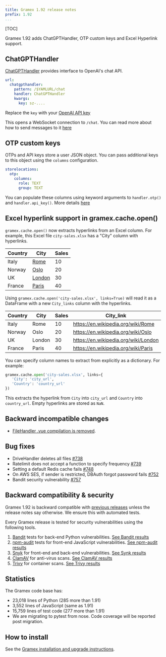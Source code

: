 ```yaml
---
title: Gramex 1.92 release notes
prefix: 1.92
...
```


[TOC]

Gramex 1.92 adds ChatGPTHandler, OTP custom keys and Excel Hyperlink support.

## ChatGPTHandler

[ChatGPTHandler](../../chatgpthandler/) provides interface to OpenAI's chat API.

```yaml
url:
  chatgpthandler:
    pattern: /$YAMLURL/chat
    handler: ChatGPTHandler
    kwargs:
      key: sz-....
```

Replace the `key` with your [OpenAI API key](https://platform.openai.com/account/api-keys)

This opens a WebSocket connection to `/chat`. You can read more about how to send messages to it [here](../../chatgpthandler/)

## OTP custom keys

OTPs and API keys store a user JSON object. You can pass additional keys to this object using the `columns` configuration.

```yaml
storelocations:
  otp:
    columns:
      role: TEXT
      group: TEXT
```

You can populate these columns using keyword arguments to `handler.otp()` and `handler.api_key()`. More details [here](../../auth/#otp-custom-keys)

## Excel hyperlink support in gramex.cache.open()

`gramex.cache.open()` now extracts hyperlinks from an Excel column. For example, this Excel file `city-sales.xlsx` has a "City" column with hyperlinks.

| Country | City                                                      | Sales |
| ------- | --------------------------------------------------------- | ----- |
| Italy   | <a href="https://en.wikipedia.org/wiki/Rome">Rome</a>     | 10    |
| Norway  | <a href="https://en.wikipedia.org/wiki/Oslo">Oslo</a>     | 20    |
| UK      | <a href="https://en.wikipedia.org/wiki/London">London</a> | 30    |
| France  | <a href="https://en.wikipedia.org/wiki/Paris">Paris</a>   | 40    |

Using `gramex.cache.open('city-sales.xlsx', links=True)` will read it as a DataFrame with a new `City_links` column with the hyperlinks.

| Country | City   | Sales | City_link                            |
| ------- | ------ | ----- | ------------------------------------ |
| Italy   | Rome   | 10    | https://en.wikipedia.org/wiki/Rome   |
| Norway  | Oslo   | 20    | https://en.wikipedia.org/wiki/Oslo   |
| UK      | London | 30    | https://en.wikipedia.org/wiki/London |
| France  | Paris  | 40    | https://en.wikipedia.org/wiki/Paris  |

You can specify column names to extract from explicitly as a dictionary. For example:

```python
gramex.cache.open('city-sales.xlsx', links={
   'City': 'city_url',
   'Country': 'country_url'
})
```

This extracts the hyperlink from `City` into `city_url` and `Country` into `country_url`. Empty hyperlinks are stored as `NaN`.

## Backward incompatible changes

- [FileHandler .vue compilation is removed](../../filehandler/#vue).

## Bug fixes

- DriveHandler deletes all files [#738](https://github.com/gramener/gramex/issues/738)
- Ratelimit does not accept a function to specify frequency [#739](https://github.com/gramener/gramex/issues/739)
- Setting a default Redis cache fails [#748](https://github.com/gramener/gramex/issues/748)
- On AWS SES, if sender is restricted, DBAuth forgot password fails [#752](https://github.com/gramener/gramex/issues/752)
- Bandit security vulnerability [#757](https://github.com/gramener/gramex/issues/757)

## Backward compatibility & security

Gramex 1.92 is backward compatible with [previous releases](../) unless the release notes say otherwise.
We ensure this with automated tests.

Every Gramex release is tested for security vulnerabilities using the following tools.

1. [Bandit](https://bandit.readthedocs.io/) tests for back-end Python vulnerabilities.
   [See Bandit results](https://github.com/gramener/gramex/blob/master/reports/bandit.txt)
2. [npm-audit](https://docs.npmjs.com/cli/v6/commands/npm-audit) tests for front-end JavaScript vulnerabilities.
   [See npm-audit results](https://github.com/gramener/gramex/blob/master/reports/npm-audit.txt)
3. [Snyk](https://snyk.io/) for front-end and back-end vulnerabilities.
   [See Synk results](https://github.com/gramener/gramex/blob/master/reports/snyk.txt)
4. [ClamAV](https://www.clamav.net/) for anti-virus scans.
   [See ClamAV results](https://github.com/gramener/gramex/blob/master/reports/clamav.txt)
5. [Trivy](https://trivy.dev/) for container scans.
   [See Trivy results](https://github.com/gramener/gramex/blob/master/reports/trivy.txt)

## Statistics

The Gramex code base has:

- 23,018 lines of Python (285 more than 1.91)
- 3,552 lines of JavaScript (same as 1.91)
- 15,759 lines of test code (277 more than 1.91)
- We are migrating to pytest from nose. Code coverage will be reported post migration.

## How to install

See the [Gramex installation and upgrade instructions](../../install/).
